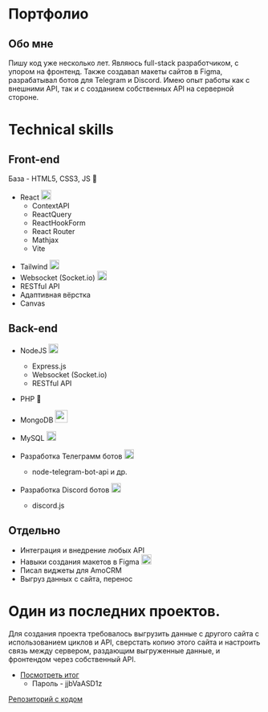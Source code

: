 # Портфолио

## Обо мне

Пишу код уже несколько лет. Являюсь full-stack разработчиком, с упором на фронтенд. Также создавал макеты сайтов в Figma, разрабатывал ботов для Telegram и Discord.
Имею опыт работы как с внешними API, так и с созданием собственных API на серверной стороне.

# Technical skills

## Front-end
База - HTML5, CSS3, JS 📜

*  React <img height="20px" src="https://cdn.icon-icons.com/icons2/2415/PNG/512/react_original_logo_icon_146374.png">
    -  ContextAPI
    -  ReactQuery
    -  ReactHookForm
    -  React Router
    -  Mathjax
    -  Vite
<ul>
  <li>
    Tailwind <img height="19px" src="https://tailwindcss.com/favicons/favicon.ico?v=3">
  </li>
  
  <li>
    Websocket (Socket.io) <img height="19px" src="https://static-00.iconduck.com/assets.00/websocket-icon-512x384-sm7dfowk.png">
  </li>
  <li>
    RESTful API
  </li>
  <li>
    Адаптивная вёрстка
  </li>
  <li>
    Canvas
  </li>
</ul>

## Back-end

*  NodeJS  <img height="19px" src="https://pics.freeicons.io/uploads/icons/png/8954758561551942278-512.png">
    -  Express.js
    -  Websocket (Socket.io)
    -  RESTful API
 * PHP 🐘
 * MongoDB <img height="25px" src="https://cdn.icon-icons.com/icons2/2415/PNG/96/mongodb_plain_wordmark_logo_icon_146423.png">
 * MySQL <img height="19px" src="https://pics.freeicons.io/uploads/icons/png/11896025871551942274-512.png"><br/>
 
 * Разработка Телеграмм ботов <img height="19px" src="https://upload.wikimedia.org/wikipedia/commons/thumb/8/83/Telegram_2019_Logo.svg/240px-Telegram_2019_Logo.svg.png">
   -  node-telegram-bot-api и др.
 *  Разработка Discord ботов <img height="19px" src="https://cdn.icon-icons.com/icons2/1945/PNG/512/iconfinder-discord-4661587_122459.png">
     - discord.js

## Отдельно
<ul>
  <li>Интеграция и внедрение любых API</li>
  <li>Навыки создания макетов в Figma <img height="20px" src="https://pics.freeicons.io/uploads/icons/png/9655574981556105319-512.png"></li>
  <li>Писал виджеты для AmoCRM</li>
  <li>Выгруз данных с сайта, перенос</li>
</ul>

# Один из последних проектов.
Для создания проекта требовалось выгрузить данные с другого сайта с использованием циклов и API, сверстать копию этого сайта и настроить связь между сервером, раздающим выгруженные данные, и фронтендом через собственный API.

*    [Посмотреть итог](https://lorfach.github.io/main/)
     -    Пароль - jjbVaASD1z

[Репозиторий с кодом](https://github.com/Lorfach/main/tree/source)
